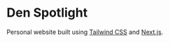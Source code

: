 # Den Spotlight

Personal website built using [Tailwind CSS](https://tailwindcss.com) and [Next.js](https://nextjs.org).
